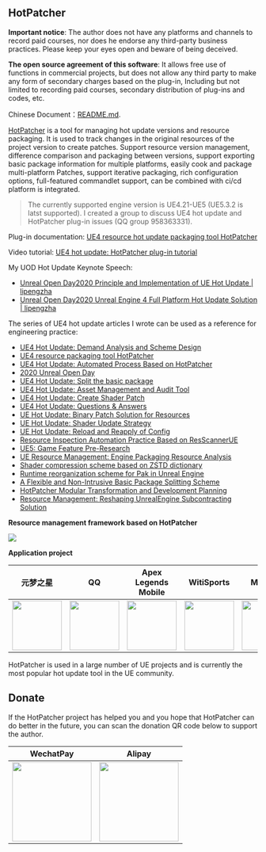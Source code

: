 ## HotPatcher
**Important notice**: The author does not have any platforms and channels to record paid courses, nor does he endorse any third-party business practices. Please keep your eyes open and beware of being deceived.

**The open source agreement of this software**: It allows free use of functions in commercial projects, but does not allow any third party to make any form of secondary charges based on the plug-in, Including but not limited to recording paid courses, secondary distribution of plug-ins and codes, etc.

Chinese Document：[README.md](https://github.com/hxhb/HotPatcher/blob/master/README.md).

[HotPatcher](https://github.com/hxhb/HotPatcher) is a tool for managing hot update versions and resource packaging. It is used to track changes in the original resources of the project version to create patches. Support resource version management, difference comparison and packaging between versions, support exporting basic package information for multiple platforms, easily cook and package multi-platform Patches, support iterative packaging, rich configuration options, full-featured commandlet support, can be combined with ci/cd platform is integrated.

>The currently supported engine version is UE4.21-UE5 (UE5.3.2 is latst supported). I created a group to discuss UE4 hot update and HotPatcher plug-in issues (QQ group 958363331).

Plug-in documentation: [UE4 resource hot update packaging tool HotPatcher](https://imzlp.com/posts/17590/)

Video tutorial: [UE4 hot update: HotPatcher plug-in tutorial](https://www.bilibili.com/video/BV1Tz4y197tR/)

My UOD Hot Update Keynote Speech: 
- [Unreal Open Day2020 Principle and Implementation of UE Hot Update | lipengzha](https://www.bilibili.com/video/BV1d841187Pt/?zw)
- [Unreal Open Day2020 Unreal Engine 4 Full Platform Hot Update Solution | lipengzha](https://www.bilibili.com/video/BV1ir4y1c76g)

The series of UE4 hot update articles I wrote can be used as a reference for engineering practice:

- [UE4 Hot Update: Demand Analysis and Scheme Design](https://imzlp.com/posts/17371)
- [UE4 resource packaging tool HotPatcher](https://imzlp.com/posts/17590/)
- [UE4 Hot Update: Automated Process Based on HotPatcher](https://imzlp.com/posts/10938/)
- [2020 Unreal Open Day](https://imzlp.com/posts/11043/)
- [UE4 Hot Update: Split the basic package](https://imzlp.com/posts/13765/)
- [UE4 Hot Update: Asset Management and Audit Tool](https://imzlp.com/posts/3675)
- [UE4 Hot Update: Create Shader Patch](https://imzlp.com/posts/5867/)
- [UE4 Hot Update: Questions & Answers](https://imzlp.com/posts/16895/)
- [UE Hot Update: Binary Patch Solution for Resources](https://imzlp.com/posts/25136/)
- [UE Hot Update: Shader Update Strategy](https://imzlp.com/posts/15810/)
- [UE Hot Update: Reload and Reapply of Config](https://imzlp.com/posts/9028/)
- [Resource Inspection Automation Practice Based on ResScannerUE](https://imzlp.com/posts/20376/)
- [UE5: Game Feature Pre-Research](https://imzlp.com/posts/17658/)
- [UE Resource Management: Engine Packaging Resource Analysis](https://imzlp.com/posts/22570/)
- [Shader compression scheme based on ZSTD dictionary](https://imzlp.com/posts/24725/)
- [Runtime reorganization scheme for Pak in Unreal Engine](https://imzlp.com/posts/12188/)
- [A Flexible and Non-Intrusive Basic Package Splitting Scheme](https://imzlp.com/posts/24350/)
- [HotPatcher Modular Transformation and Development Planning](https://imzlp.com/posts/30178/)
- [Resource Management: Reshaping UnrealEngine Subcontracting Solution](https://imzlp.com/posts/37036/)

**Resource management framework based on HotPatcher**

![](https://img.imzlp.com/imgs/zlp/picgo/2021/20220526194731.png)

**Application project**

|                                               元梦之星                                                |                                                  QQ                                                   |                                          Apex Legends Mobile                                          |                                            WitiSports                                             |                                              MOSSAI                                               | 二之国：交错世界|                                                                                       
| :-----------------------------------------------------------------------------------------------: | :---------------------------------------------------------------------------------------------------: | :---------------------------------------------------------------------------------------------------: | :-----------------------------------------------------------------------------------------------: | :-----------------------------------------------------------------------------------------------: | :-----------------------------------------------------------------------------------------------: |
| <img src="https://img.imzlp.com/imgs/zlp/picgo/2023/12/15/103025.png" height="100" width="100" /> | <img src="https://img.imzlp.com/imgs/zlp/picgo/2022/202207280953994.webp" height="100" width="100" /> | <img src="https://img.imzlp.com/imgs/zlp/picgo/2022/202207280956642.webp" height="100" width="100" /> | <img src="https://img.imzlp.com/imgs/zlp/picgo/2023/12/18/122654.png" height="100" width="100" /> | <img src="https://img.imzlp.com/imgs/zlp/picgo/2023/12/18/124705.png" height="100" width="100" /> | <img src="https://img.imzlp.com/imgs/zlp/picgo/2024/02/28/103324.png" height="100" width="100" /> |


HotPatcher is used in a large number of UE projects and is currently the most popular hot update tool in the UE community.


## Donate
If the HotPatcher project has helped you and you hope that HotPatcher can do better in the future, you can scan the donation QR code below to support the author.

|                      WechatPay                              |                     Alipay                      |
| :----------------------------------------------------------: | :----------------------------------------------------------: |
| <img src="https://img.imzlp.com/imgs/zlp/picgo/2022/wechatpay.webp" height="160" width="160" /> | <img src="https://img.imzlp.com/imgs/zlp/picgo/2022/alipay.webp" height="160" width="160" /> |